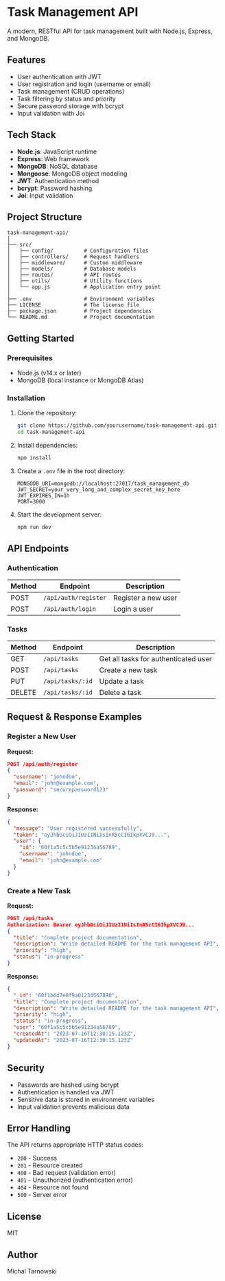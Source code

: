 # Task Management API

A modern, RESTful API for task management built with Node.js, Express, and MongoDB.

## Features

- User authentication with JWT
- User registration and login (username or email)
- Task management (CRUD operations)
- Task filtering by status and priority
- Secure password storage with bcrypt
- Input validation with Joi

## Tech Stack

- **Node.js**: JavaScript runtime
- **Express**: Web framework
- **MongoDB**: NoSQL database
- **Mongoose**: MongoDB object modeling
- **JWT**: Authentication method
- **bcrypt**: Password hashing
- **Joi**: Input validation

## Project Structure

```
task-management-api/
│
├── src/
│   ├── config/          # Configuration files
│   ├── controllers/     # Request handlers
│   ├── middleware/      # Custom middleware
│   ├── models/          # Database models
│   ├── routes/          # API routes
│   ├── utils/           # Utility functions
│   └── app.js           # Application entry point
│ 
├── .env                 # Environment variables
├── LICENSE              # The license file
├── package.json         # Project dependencies
└── README.md            # Project documentation
```

## Getting Started

### Prerequisites

- Node.js (v14.x or later)
- MongoDB (local instance or MongoDB Atlas)

### Installation

1. Clone the repository:
   ```bash
   git clone https://github.com/yourusername/task-management-api.git
   cd task-management-api
   ```

2. Install dependencies:
   ```bash
   npm install
   ```

3. Create a `.env` file in the root directory:
   ```
   MONGODB_URI=mongodb://localhost:27017/task_management_db
   JWT_SECRET=your_very_long_and_complex_secret_key_here
   JWT_EXPIRES_IN=1h
   PORT=3000
   ```

4. Start the development server:
   ```bash
   npm run dev
   ```

## API Endpoints

### Authentication

| Method | Endpoint | Description |
|--------|----------|-------------|
| POST   | `/api/auth/register` | Register a new user |
| POST   | `/api/auth/login` | Login a user |

### Tasks

| Method | Endpoint | Description |
|--------|----------|-------------|
| GET    | `/api/tasks` | Get all tasks for authenticated user |
| POST   | `/api/tasks` | Create a new task |
| PUT    | `/api/tasks/:id` | Update a task |
| DELETE | `/api/tasks/:id` | Delete a task |

## Request & Response Examples

### Register a New User

**Request:**
```json
POST /api/auth/register
{
  "username": "johndoe",
  "email": "john@example.com",
  "password": "securepassword123"
}
```

**Response:**
```json
{
  "message": "User registered successfully",
  "token": "eyJhbGciOiJIUzI1NiIsInR5cCI6IkpXVCJ9...",
  "user": {
    "id": "60f1a5c5c5b5e91234a56789",
    "username": "johndoe",
    "email": "john@example.com"
  }
}
```

### Create a New Task

**Request:**
```json
POST /api/tasks
Authorization: Bearer eyJhbGciOiJIUzI1NiIsInR5cCI6IkpXVCJ9...
{
  "title": "Complete project documentation",
  "description": "Write detailed README for the task management API",
  "priority": "high",
  "status": "in-progress"
}
```

**Response:**
```json
{
  "_id": "60f1b6d7e8f9a01234567890",
  "title": "Complete project documentation",
  "description": "Write detailed README for the task management API",
  "priority": "high",
  "status": "in-progress",
  "user": "60f1a5c5c5b5e91234a56789",
  "createdAt": "2023-07-16T12:30:15.123Z",
  "updatedAt": "2023-07-16T12:30:15.123Z"
}
```

## Security

- Passwords are hashed using bcrypt
- Authentication is handled via JWT
- Sensitive data is stored in environment variables
- Input validation prevents malicious data

## Error Handling

The API returns appropriate HTTP status codes:

- `200` - Success
- `201` - Resource created
- `400` - Bad request (validation error)
- `401` - Unauthorized (authentication error)
- `404` - Resource not found
- `500` - Server error

## License

MIT

## Author

Michal Tarnowski
